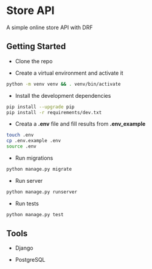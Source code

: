 # Store API

A simple online store API with DRF

## Getting Started

- Clone the repo

- Create a virtual environment and activate it

```sh
python -m venv venv && . venv/bin/activate
```

- Install the development dependencies

```sh
pip install --upgrade pip
pip install -r requirements/dev.txt
```

- Creata a **.env** file and fill results from **.env_example**

```sh
touch .env
cp .env.example .env
source .env
```

- Run migrations

```sh
python manage.py migrate
```

- Run server

```sh
python manage.py runserver
```

- Run tests

```sh
python manage.py test
```

## Tools

- Django

- PostgreSQL
